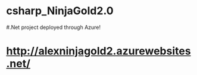 # csharp_NinjaGold2.0
#.Net project deployed through Azure!
# http://alexninjagold2.azurewebsites.net/
